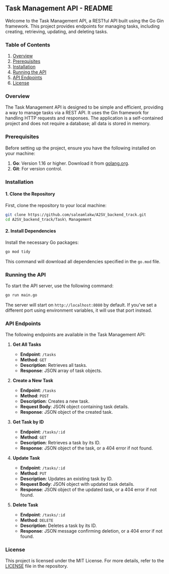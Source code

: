 
## Task Management API - README

Welcome to the Task Management API, a RESTful API built using the Go Gin framework. This project provides endpoints for managing tasks, including creating, retrieving, updating, and deleting tasks.


### Table of Contents

1. [Overview](#overview)
2. [Prerequisites](#prerequisites)
3. [Installation](#installation)
4. [Running the API](#running-the-api)
5. [API Endpoints](#api-endpoints)
6. [License](#license)

### Overview

The Task Management API is designed to be simple and efficient, providing a way to manage tasks via a REST API. It uses the Gin framework for handling HTTP requests and responses. The application is a self-contained project and does not require a database; all data is stored in memory.

### Prerequisites

Before setting up the project, ensure you have the following installed on your machine:

1. **Go**: Version 1.16 or higher. Download it from [golang.org](https://golang.org/dl/).
2. **Git**: For version control.

### Installation

#### 1. Clone the Repository

First, clone the repository to your local machine:

```sh
git clone https://github.com/saleamlakw/A2SV_backend_track.git
cd A2SV_backend_track/Task\ Management
```

#### 2. Install Dependencies

Install the necessary Go packages:

```sh
go mod tidy
```

This command will download all dependencies specified in the `go.mod` file.

### Running the API

To start the API server, use the following command:

```sh
go run main.go
```

The server will start on `http://localhost:8080` by default. If you've set a different port using environment variables, it will use that port instead.

### API Endpoints

The following endpoints are available in the Task Management API:

1. **Get All Tasks**
   - **Endpoint**: `/tasks`
   - **Method**: `GET`
   - **Description**: Retrieves all tasks.
   - **Response**: JSON array of task objects.

2. **Create a New Task**
   - **Endpoint**: `/tasks`
   - **Method**: `POST`
   - **Description**: Creates a new task.
   - **Request Body**: JSON object containing task details.
   - **Response**: JSON object of the created task.

3. **Get Task by ID**
   - **Endpoint**: `/tasks/:id`
   - **Method**: `GET`
   - **Description**: Retrieves a task by its ID.
   - **Response**: JSON object of the task, or a 404 error if not found.

4. **Update Task**
   - **Endpoint**: `/tasks/:id`
   - **Method**: `PUT`
   - **Description**: Updates an existing task by ID.
   - **Request Body**: JSON object with updated task details.
   - **Response**: JSON object of the updated task, or a 404 error if not found.

5. **Delete Task**
   - **Endpoint**: `/tasks/:id`
   - **Method**: `DELETE`
   - **Description**: Deletes a task by its ID.
   - **Response**: JSON message confirming deletion, or a 404 error if not found.

### License

This project is licensed under the MIT License. For more details, refer to the [LICENSE](LICENSE) file in the repository.
